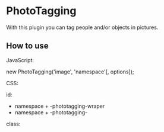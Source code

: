 PhotoTagging
===========

With this plugin you can tag people and/or objects in pictures.

How to use
----------

JavaScript:

new PhotoTagging('image', 'namespace'[, options]);

CSS:

id:

* namespace + -phototagging-wraper
* namespace + -phototagging-

class:
